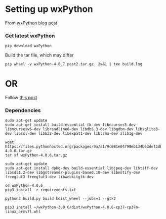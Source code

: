 # Setting up wxPython
From [wxPython blog post](https://wxpython.org/blog/2017-08-17-builds-for-linux-with-pip/index.html)

### Get latest wxPython

```
pip download wxPython
```

Build the tar file, which may differ
```
pip wheel -v wxPython-4.0.7.post2.tar.gz  2>&1 | tee build.log

```

# OR
Follow [this post](https://wiki.wxpython.org/BuildWxPythonOnRaspberryPi)

### Dependencies
```
sudo apt-get update
sudo apt-get install build-essential tk-dev libncurses5-dev libncursesw5-dev libreadline6-dev libdb5.3-dev libgdbm-dev libsqlite3-dev libssl-dev libbz2-dev libexpat1-dev liblzma-dev zlib1g-dev
```

```
wget https://files.pythonhosted.org/packages/9a/a1/9c081e04798eb134b63def3db121a6e4436e1d84e76692503deef8e75423/wxPython-4.0.6.tar.gz
tar xf wxPython-4.0.6.tar.gz
```

```
sudo apt-get update
sudo apt-get install dpkg-dev build-essential libjpeg-dev libtiff-dev libsdl1.2-dev libgstreamer-plugins-base0.10-dev libnotify-dev freeglut3 freeglut3-dev libwebkitgtk-dev
```

```
cd wxPython-4.0.6
pip3 install -r requirements.txt
```

```
python3 build.py build bdist_wheel --jobs=1 --gtk2
```

```
pip3 install ~/wxPython-3.0.6/dist/wxPython-4.0.6-cp37-cp37m-linux_armv7l.whl
```

